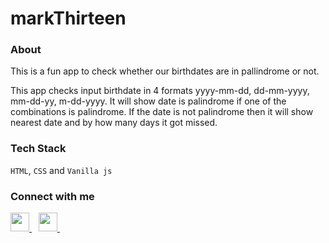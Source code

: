 # markThirteen

### About

This is a fun app to check whether our birthdates are in pallindrome or not.

This app checks input birthdate in 4 formats yyyy-mm-dd, dd-mm-yyyy, mm-dd-yy, m-dd-yyyy. It will show date is palindrome if one of the combinations is palindrome. If the date is not palindrome then it will show nearest date and by how many days it got missed.

### Tech Stack

 `HTML`, `CSS` and `Vanilla js`

### Connect with me

<a href="https://twitter.com/nerdyspook">
    <img width="30px" src="https://www.vectorlogo.zone/logos/twitter/twitter-official.svg">
</a>&ensp;
<a href="https://www.linkedin.com/in/susanto-mahato-761118168">
    <img width="30px" src="https://www.vectorlogo.zone/logos/linkedin/linkedin-icon.svg">
</a>&ensp;
